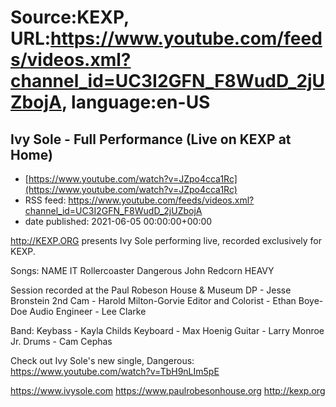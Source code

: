 # Source:KEXP, URL:https://www.youtube.com/feeds/videos.xml?channel_id=UC3I2GFN_F8WudD_2jUZbojA, language:en-US

## Ivy Sole - Full Performance (Live on KEXP at Home)
 - [https://www.youtube.com/watch?v=JZpo4cca1Rc](https://www.youtube.com/watch?v=JZpo4cca1Rc)
 - RSS feed: https://www.youtube.com/feeds/videos.xml?channel_id=UC3I2GFN_F8WudD_2jUZbojA
 - date published: 2021-06-05 00:00:00+00:00

http://KEXP.ORG presents Ivy Sole performing live, recorded exclusively for KEXP.

Songs:
NAME IT
Rollercoaster
Dangerous
John Redcorn
HEAVY

Session recorded at the Paul Robeson House & Museum
DP - Jesse Bronstein
2nd Cam - Harold Milton-Gorvie
Editor and Colorist - Ethan Boye-Doe
Audio Engineer - Lee Clarke

Band:
Keybass - Kayla Childs
Keyboard - Max Hoenig
Guitar - Larry Monroe Jr.
Drums - Cam Cephas

Check out Ivy Sole's new single, Dangerous: https://www.youtube.com/watch?v=TbH9nLIm5pE

https://www.ivysole.com
https://www.paulrobesonhouse.org
http://kexp.org

